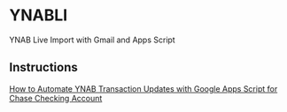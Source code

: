 # YNABLI

YNAB Live Import with Gmail and Apps Script

## Instructions

[How to Automate YNAB Transaction Updates with Google Apps Script for Chase Checking Account
](https://github.com/jpnws/YNABLI/wiki/How-to-Automate-YNAB-Transaction-Updates-with-Google-Apps-Script-for-Chase-Checking-Account)
